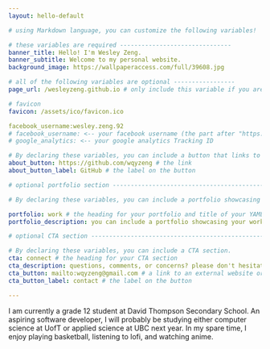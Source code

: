 ```yaml
---
layout: hello-default

# using Markdown language, you can customize the following variables!

# these variables are required -------------------------------
banner_title: Hello! I'm Wesley Zeng.
banner_subtitle: Welcome to my personal website.
background_image: https://wallpaperaccess.com/full/39608.jpg

# all of the following variables are optional -----------------
page_url: /wesleyzeng.github.io # only include this variable if you aren't building the page to your primary domain 

# favicon
favicon: /assets/ico/favicon.ico

facebook_username:wesley.zeng.92
# facebook_username: <-- your facebook username (the part after "https://www.facebook.com/...")
# google_analytics: <-- your google analytics Tracking ID

# By declaring these variables, you can include a button that links to an external website or to media.
about_button: https://github.com/wqyzeng # the link
about_button_label: GitHub # the label on the button

# optional portfolio section ------------------------------------------

# By declaring these variables, you can include a portfolio showcasing your work and organize your portfolio's items into a custom layout, all without adding any CSS. In addition, you must 1) create an HTML file in the_includes folder for each project with the text you'd like to display, and 2) create a YAML file in the _data folder describing the order in which each project should be shown and categorized. See `/includes/example.html` and `/_data/work.yml` for examples.

portfolio: work # the heading for your portfolio and title of your YAML file
portfolio_description: you can include a portfolio showcasing your work and organize your portfolio's items into a custom layout, all without adding any CSS. # a description to be desplayed below the heading and above the content

# optional CTA section --------------------------------------------------

# By declaring these variables, you can include a CTA section.
cta: connect # the heading for your CTA section
cta_description: questions, comments, or concerns? please don't hesitate to reach out. # a description to be desplayed below the heading and above the content
cta_button: mailto:wqyzeng@gmail.com # a link to an external website or to media
cta_button_label: contact # the label on the button

---			
```

[//]: # (write a bit about yourself here)

I am currently a grade 12 student at David Thompson Secondary School. An aspiring software developer, I will probably be studying either computer science at UofT or applied science at UBC next year. In my spare time, I enjoy playing basketball, listening to lofi, and watching anime. 

